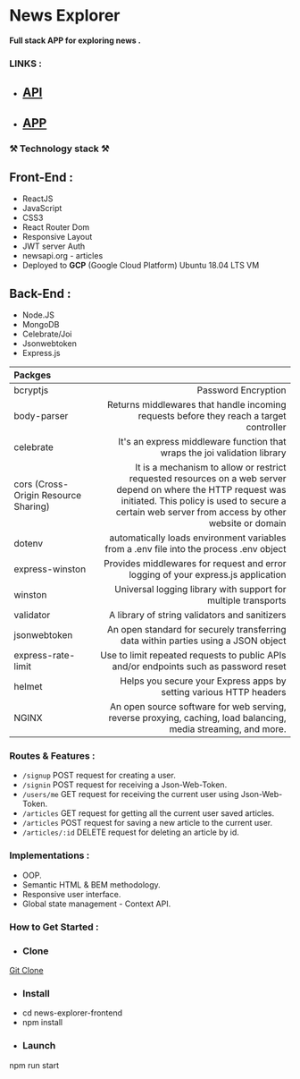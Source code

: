 # News Explorer

**Full stack APP for exploring news .**




### LINKS :

- ## [API](https://api.newsexplorer-tamir.students.nomoredomainssbs.ru)

- ## [APP](https://newsexplorer-tamir.students.nomoredomainssbs.ru)

### ⚒ Technology stack ⚒

## Front-End :

- ReactJS
- JavaScript
- CSS3
- React Router Dom
- Responsive Layout
- JWT server Auth
- newsapi.org - articles
- Deployed to **GCP** (Google Cloud Platform) Ubuntu 18.04 LTS VM

## Back-End :

- Node.JS
- MongoDB
- Celebrate/Joi
- Jsonwebtoken
- Express.js

| **Packges**                              |                                                                                                                                                                                                        |
| :----------------------------------- | -------------------------------------------------------------------------------------------------------------------------------------------------------------------------------------------------------------------: |
| bcryptjs                             |                                                                                                                                                                                                  Password Encryption |
| body-parser                          |                                                                                                                              Returns middlewares that handle incoming requests before they reach a target controller |
| celebrate                            |                                                                                                                                            It's an express middleware function that wraps the joi validation library |
| cors (Cross-Origin Resource Sharing) | It is a mechanism to allow or restrict requested resources on a web server depend on where the HTTP request was initiated. This policy is used to secure a certain web server from access by other website or domain |
| dotenv                               |                                                                                                                              automatically loads environment variables from a .env file into the process .env object |
| express-winston                      |                                                                                                                                    Provides middlewares for request and error logging of your express.js application |
| winston                              |                                                                                                                                                       Universal logging library with support for multiple transports |
| validator                            |                                                                                                                                                                        A library of string validators and sanitizers |
| jsonwebtoken                         |                                                                                                                                   An open standard for securely transferring data within parties using a JSON object |
| express-rate-limit                   |                                                                                                                                Use to limit repeated requests to public APIs and/or endpoints such as password reset |
| helmet                               |                                                                                                                                                   Helps you secure your Express apps by setting various HTTP headers |
| NGINX                               |                                                                                                                                                   An open source software for web serving, reverse proxying, caching, load balancing, media streaming, and more. |


### Routes & Features :

- `/signup` POST request for creating a user.
- `/signin` POST request for receiving a Json-Web-Token.
- `/users/me` GET request for receiving the current user using Json-Web-Token.
- `/articles` GET request for getting all the current user saved articles.
- `/articles` POST request for saving a new article to the current user.
- `/articles/:id` DELETE request for deleting an article by id.

### Implementations :

- OOP.
- Semantic HTML & BEM methodology.
- Responsive user interface.
- Global state management - Context API.

### How to Get Started :

- ### **Clone**

[Git Clone](https://github.com/tamerjb/news-explorer-APP.git)

- ### **Install**

* cd news-explorer-frontend
* npm install

- ### **Launch**

npm run start
